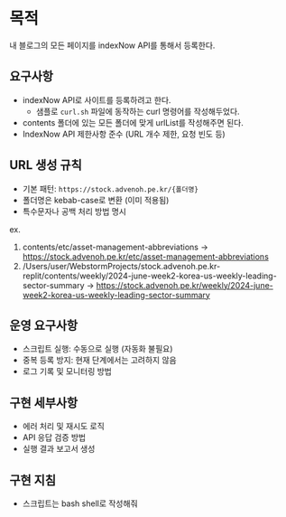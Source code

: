 # 목적
내 블로그의 모든 페이지를 indexNow API를 통해서 등록한다. 

## 요구사항
- indexNow API로 사이트를 등록하려고 한다. 
  - 샘플로 `curl.sh` 파일에 동작하는 curl 명령어를 작성해두었다. 
- contents 폴더에 있는 모든 폴더에 맞게 urlList를 작성해주면 된다.
- IndexNow API 제한사항 준수 (URL 개수 제한, 요청 빈도 등)

## URL 생성 규칙
- 기본 패턴: `https://stock.advenoh.pe.kr/{폴더명}`
- 폴더명은 kebab-case로 변환 (이미 적용됨)
- 특수문자나 공백 처리 방법 명시

ex. 
1. contents/etc/asset-management-abbreviations -> https://stock.advenoh.pe.kr/etc/asset-management-abbreviations
2. /Users/user/WebstormProjects/stock.advenoh.pe.kr-replit/contents/weekly/2024-june-week2-korea-us-weekly-leading-sector-summary -> https://stock.advenoh.pe.kr/weekly/2024-june-week2-korea-us-weekly-leading-sector-summary

## 운영 요구사항
- 스크립트 실행: 수동으로 실행 (자동화 불필요)
- 중복 등록 방지: 현재 단계에서는 고려하지 않음
- 로그 기록 및 모니터링 방법

## 구현 세부사항
- 에러 처리 및 재시도 로직
- API 응답 검증 방법
- 실행 결과 보고서 생성

## 구현 지침
- 스크립트는 bash shell로 작성해줘

